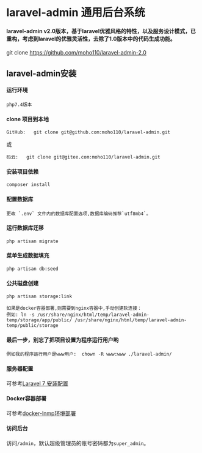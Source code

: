 # laravel-admin 通用后台系统

#### laravel-admin v2.0版本，基于laravel优雅风格的特性，以及服务设计模式，已重构，考虑到laravel的优雅灵活性，去除了1.0版本中的代码生成功能。

git clone https://github.com/moho110/laravel-admin-2.0


## laravel-admin安装

#### 运行环境
```
php7.4版本
```

#### clone 项目到本地
```
GitHub:   git clone git@github.com:moho110/laravel-admin.git
```
或
```
码云:   git clone git@gitee.com:moho110/laravel-admin.git
```

#### 安装项目依赖
```
composer install
```

#### 配置数据库
```
更改 `.env` 文件内的数据库配置选项,数据库编码推荐`utf8mb4`。
```

#### 运行数据库迁移
```
php artisan migrate
``` 
#### 菜单生成数据填充
```
php artisan db:seed
``` 
#### 公共磁盘创建
```
php artisan storage:link

如果是docker容器部署,则需要到nginx容器中,手动创建软连接：
例如: ln -s /usr/share/nginx/html/temp/laravel-admin-temp/storage/app/public/ /usr/share/nginx/html/temp/laravel-admin-temp/public/storage
``` 

#### 最后一步，别忘了把项目设置为程序运行用户哟
```
例如我的程序运行用户是www用户:  chown -R www:www ./laravel-admin/
``` 

#### 服务器配置
可参考[Laravel 7 安装配置](https://learnku.com/docs/laravel/7.x/installation/7447)

#### Docker容器部署
可参考[docker-lnmp环境部署](https://github.com/yuxingfei/docker-lnmp)

#### 访问后台
访问`/admin`，默认超级管理员的账号密码都为`super_admin`。
